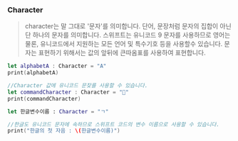 ### Character
> character는 말 그대로 '문자'를 의미합니다. 단어, 문장처럼 문자의 집합이 아닌 단 하나의 문자를 의미합니다. 스위프트는 유니코드 9 문자를 사용하므로 영어는 물론, 유니코드에서 지원하는 모든 언어 및 특수기호 등을 사용할수 있습니다. 문자는 표현하기 위해서는 값의 앞뒤에 큰따옴표를 사용하여 표현합니다.

```swift
let alphabetA : Character = "A"
print(alphabetA)

//Character 값에 유니코드 문잦를 사용할 수 있습니다.
let commandCharacter : Character = "🧡"
print(commandCharacter)

let 한글변수이름 : Character = "ㄱ"

//한글도 유니코드 문자에 속하므로 스위프트 코드의 변수 이름으로 사용할 수 있습니다.
print("한글의 첫 자음 : \(한글변수이름)")
```

